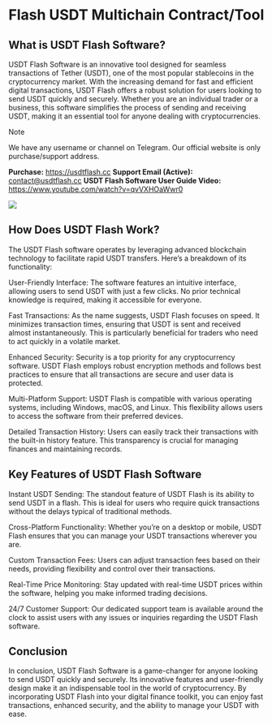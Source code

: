 # Flash USDT Multichain Contract/Tool

## What is USDT Flash Software?
USDT Flash Software is an innovative tool designed for seamless transactions of Tether (USDT), one of the most popular stablecoins in the cryptocurrency market. With the increasing demand for fast and efficient digital transactions, USDT Flash offers a robust solution for users looking to send USDT quickly and securely. Whether you are an individual trader or a business, this software simplifies the process of sending and receiving USDT, making it an essential tool for anyone dealing with cryptocurrencies. 

> [!NOTE] 
We have any username or channel on Telegram. Our official website is only purchase/support address.

**Purchase:** https://usdtflash.cc
**Support Email (Active):** contact@usdtflash.cc
**USDT Flash Software User Guide Video:** https://www.youtube.com/watch?v=qvVXHOaWwr0

<a href="https://usdtflash.cc"><img src="https://i.ibb.co/XkZRY0G3/usdt-flash-sender.png"/></a>

## How Does USDT Flash Work?
The USDT Flash software operates by leveraging advanced blockchain technology to facilitate rapid USDT transfers. Here’s a breakdown of its functionality:

User-Friendly Interface: The software features an intuitive interface, allowing users to send USDT with just a few clicks. No prior technical knowledge is required, making it accessible for everyone.

Fast Transactions: As the name suggests, USDT Flash focuses on speed. It minimizes transaction times, ensuring that USDT is sent and received almost instantaneously. This is particularly beneficial for traders who need to act quickly in a volatile market.

Enhanced Security: Security is a top priority for any cryptocurrency software. USDT Flash employs robust encryption methods and follows best practices to ensure that all transactions are secure and user data is protected.

Multi-Platform Support: USDT Flash is compatible with various operating systems, including Windows, macOS, and Linux. This flexibility allows users to access the software from their preferred devices.

Detailed Transaction History: Users can easily track their transactions with the built-in history feature. This transparency is crucial for managing finances and maintaining records.

## Key Features of USDT Flash Software
Instant USDT Sending: The standout feature of USDT Flash is its ability to send USDT in a flash. This is ideal for users who require quick transactions without the delays typical of traditional methods.

Cross-Platform Functionality: Whether you’re on a desktop or mobile, USDT Flash ensures that you can manage your USDT transactions wherever you are.

Custom Transaction Fees: Users can adjust transaction fees based on their needs, providing flexibility and control over their transactions.

Real-Time Price Monitoring: Stay updated with real-time USDT prices within the software, helping you make informed trading decisions.

24/7 Customer Support: Our dedicated support team is available around the clock to assist users with any issues or inquiries regarding the USDT Flash software.

## Conclusion
In conclusion, USDT Flash Software is a game-changer for anyone looking to send USDT quickly and securely. Its innovative features and user-friendly design make it an indispensable tool in the world of cryptocurrency. By incorporating USDT Flash into your digital finance toolkit, you can enjoy fast transactions, enhanced security, and the ability to manage your USDT with ease.

